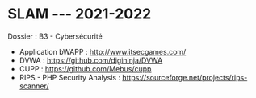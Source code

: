 # SLAM --- 2021-2022

Dossier : B3 - Cybersécurité
- Application bWAPP : http://www.itsecgames.com/
- DVWA : https://github.com/digininja/DVWA
- CUPP : https://github.com/Mebus/cupp
- RIPS - PHP Security Analysis : https://sourceforge.net/projects/rips-scanner/

